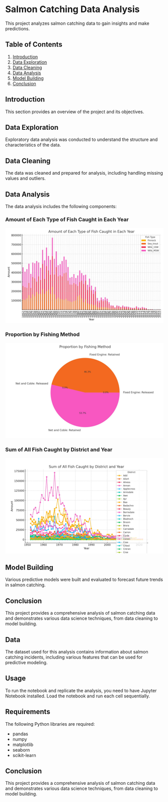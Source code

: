 
<!DOCTYPE html>
<html>
    <h1>Salmon Catching Data Analysis</h1>
    <p>This project analyzes salmon catching data to gain insights and make predictions.</p>
    <h2>Table of Contents</h2>
    <ol>
        <li><a href="#introduction">Introduction</a></li>
        <li><a href="#data-exploration">Data Exploration</a></li>
        <li><a href="#data-cleaning">Data Cleaning</a></li>
        <li><a href="#data-analysis">Data Analysis</a></li>
        <li><a href="#model-building">Model Building</a></li>
        <li><a href="#conclusion">Conclusion</a></li>
    </ol>   
    <h2 id="introduction">Introduction</h2>
    <p>This section provides an overview of the project and its objectives.</p>
    <h2 id="data-exploration">Data Exploration</h2>
    <p>Exploratory data analysis was conducted to understand the structure and characteristics of the data.</p>
    <h2 id="data-cleaning">Data Cleaning</h2>
    <p>The data was cleaned and prepared for analysis, including handling missing values and outliers.</p>
    <h2 id="data-analysis">Data Analysis</h2>
    <p>The data analysis includes the following components:</p>
    <h3>Amount of Each Type of Fish Caught in Each Year</h3>
    <img src="images/fish_by_year.jpg" alt="Amount of Each Type of Fish Caught in Each Year">
    <h3>Proportion by Fishing Method</h3>
    <img src="images/method_proportion.jpg" alt="Proportion by Fishing Method">
    <h3>Sum of All Fish Caught by District and Year</h3>
    <img src="images/sum_fish_district_year.jpg" alt="Sum of All Fish Caught by District and Year">
    <h2 id="model-building">Model Building</h2>
    <p>Various predictive models were built and evaluated to forecast future trends in salmon catching.</p>
    <h2 id="conclusion">Conclusion</h2>
    <p>This project provides a comprehensive analysis of salmon catching data and demonstrates various data science techniques, from data cleaning to model building.</p>
    <h2>Data</h2>
    <p>The dataset used for this analysis contains information about salmon catching incidents, including various features that can be used for predictive modeling.</p>
    <h2>Usage</h2>
    <p>To run the notebook and replicate the analysis, you need to have Jupyter Notebook installed. Load the notebook and run each cell sequentially.</p>
    <h2>Requirements</h2>
    <p>The following Python libraries are required:</p>
    <ul>
        <li>pandas</li>
        <li>numpy</li>
        <li>matplotlib</li>
        <li>seaborn</li>
        <li>scikit-learn</li>
    </ul>
    <h2>Conclusion</h2>
    <p>This project provides a comprehensive analysis of salmon catching data and demonstrates various data science techniques, from data cleaning to model building.</p>
</html>
